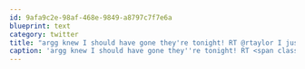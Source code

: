 ```yaml
---
id: 9afa9c2e-98af-468e-9849-a8797c7f7e6a
blueprint: text
category: twitter
title: "argg knew I should have gone they're tonight! RT @rtaylor I just ousted @dchymko as the mayor of Sturgeon Hall on @foursquare!"
caption: 'argg knew I should have gone they''re tonight! RT <span class="username username_linked">@<a href="https://twitter.com/rtaylor" title="Elon Musk">rtaylor</a></span> I just ousted <span class="username username_linked">@<a href="https://twitter.com/dchymko" title="Daryl Chymko">dchymko</a></span> as the mayor of Sturgeon Hall on @foursquare!'
---
```

